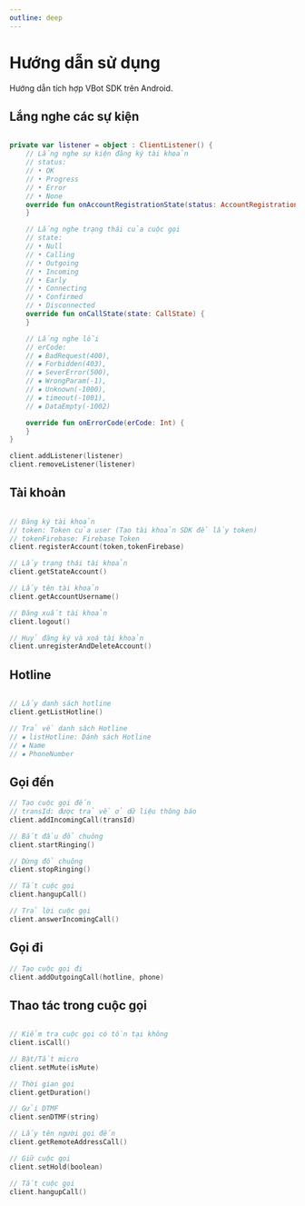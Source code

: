 ```yaml
---
outline: deep
---
```


# Hướng dẫn sử dụng

Hướng dẫn tích hợp VBot SDK trên Android.

<script setup>
import GitHubButton from '../../../.vitepress//components/GitHubButton.vue'
</script>
<a href="https://github.com/quocdat1804/vbot-sdk-demo" target="_blank" style="text-decoration: none;">
<GitHubButton />
</a>

## Lắng nghe các sự kiện

```KOTLIN

private var listener = object : ClientListener() {
	// Lắng nghe sự kiện đăng ký tài khoản
	// status:
	// • OK
	// • Progress
	// • Error
	// • None
	override fun onAccountRegistrationState(status: AccountRegistrationState, reason: String) {
	}

	// Lắng nghe trạng thái của cuộc gọi
	// state:
	// • Null
	// • Calling
	// • Outgoing
	// • Incoming
	// • Early
	// • Connecting
	// • Confirmed
	// • Disconnected
	override fun onCallState(state: CallState) {
	}

	// Lắng nghe lỗi
	// erCode:
	// ⦁ BadRequest(400),
	// ⦁ Forbidden(403),
	// ⦁ SeverError(500),
	// ⦁ WrongParam(-1),
	// ⦁ Unknown(-1000),
	// ⦁ timeout(-1001),
	// ⦁ DataEmpty(-1002)

	override fun onErrorCode(erCode: Int) {
	}
}

client.addListener(listener)
client.removeListener(listener)
```

## Tài khoản

```KOTLIN

// Đăng ký tài khoản
// token: Token của user (Tạo tài khoản SDK để lấy token)
// tokenFirebase: Firebase Token
client.registerAccount(token,tokenFirebase)

// Lấy trạng thái tài khoản
client.getStateAccount()

// Lấy tên tài khoản
client.getAccountUsername()

// Đăng xuất tài khoản
client.logout()

// Huỷ đăng ký và xoá tài khoản 
client.unregisterAndDeleteAccount()
```

## Hotline

```KOTLIN

// Lấy danh sách hotline
client.getListHotline()

// Trả về danh sách Hotline
// ⦁ listHotline: Dánh sách Hotline
// ⦁ Name
// ⦁ PhoneNumber
```

## Gọi đến

```KOTLIN
// Tạo cuộc gọi đến
// transId: được trả về ở dữ liệu thông báo
client.addIncomingCall(transId)

// Bắt đầu đổ chuông
client.startRinging()

// Dừng đổ chuông
client.stopRinging()

// Tắt cuộc gọi 
client.hangupCall()

// Trả lời cuộc gọi
client.answerIncomingCall()
```

## Gọi đi

```KOTLIN
// Tạo cuộc gọi đi
client.addOutgoingCall(hotline, phone)
```

## Thao tác trong cuộc gọi

```KOTLIN

// Kiểm tra cuộc gọi có tồn tại không
client.isCall()

// Bật/Tắt micro
client.setMute(isMute)

// Thời gian gọi
client.getDuration()

// Gửi DTMF
client.senDTMF(string)

// Lấy tên người gọi đến
client.getRemoteAddressCall()

// Giữ cuộc gọi
client.setHold(boolean)

// Tắt cuộc gọi
client.hangupCall()
```
